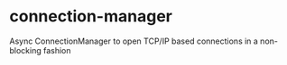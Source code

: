 connection-manager
==================

Async ConnectionManager to open TCP/IP based connections in a non-blocking fashion